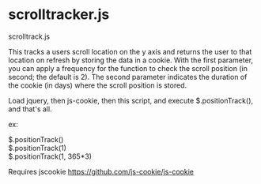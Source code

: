 # scrolltracker.js
scrolltrack.js

This tracks a users scroll location on the y axis and returns the user to that location on refresh by storing the data in a cookie.  With the first parameter, you can apply a frequency for the function to check the scroll position (in second; the default is 2).  The second parameter indicates the duration of the cookie (in days) where the scroll position is stored.

Load jquery, then js-cookie, then this script, and execute $.positionTrack(), and that's all.

ex:

$.positionTrack()    
$.positionTrack(1)    
$.positionTrack(1, 365*3)    

Requires jscookie https://github.com/js-cookie/js-cookie
